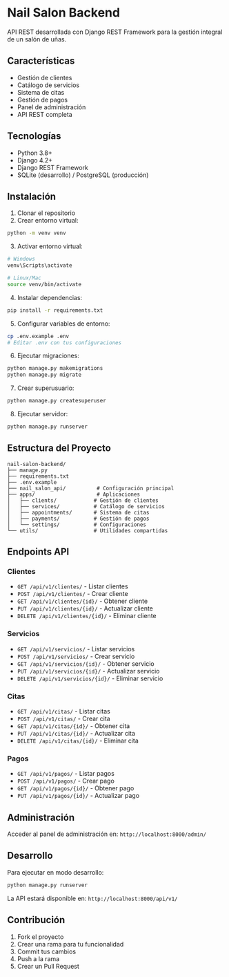 # Nail Salon Backend

API REST desarrollada con Django REST Framework para la gestión integral de un salón de uñas.

## Características

- Gestión de clientes
- Catálogo de servicios
- Sistema de citas
- Gestión de pagos
- Panel de administración
- API REST completa

## Tecnologías

- Python 3.8+
- Django 4.2+
- Django REST Framework
- SQLite (desarrollo) / PostgreSQL (producción)

## Instalación

1. Clonar el repositorio
2. Crear entorno virtual:

```bash
python -m venv venv
```

3. Activar entorno virtual:

```bash
# Windows
venv\Scripts\activate

# Linux/Mac
source venv/bin/activate
```

4. Instalar dependencias:

```bash
pip install -r requirements.txt
```

5. Configurar variables de entorno:

```bash
cp .env.example .env
# Editar .env con tus configuraciones
```

6. Ejecutar migraciones:

```bash
python manage.py makemigrations
python manage.py migrate
```

7. Crear superusuario:

```bash
python manage.py createsuperuser
```

8. Ejecutar servidor:

```bash
python manage.py runserver
```

## Estructura del Proyecto

```
nail-salon-backend/
├── manage.py
├── requirements.txt
├── .env.example
├── nail_salon_api/          # Configuración principal
├── apps/                    # Aplicaciones
│   ├── clients/            # Gestión de clientes
│   ├── services/           # Catálogo de servicios
│   ├── appointments/       # Sistema de citas
│   ├── payments/           # Gestión de pagos
│   └── settings/           # Configuraciones
└── utils/                  # Utilidades compartidas
```

## Endpoints API

### Clientes

- `GET /api/v1/clientes/` - Listar clientes
- `POST /api/v1/clientes/` - Crear cliente
- `GET /api/v1/clientes/{id}/` - Obtener cliente
- `PUT /api/v1/clientes/{id}/` - Actualizar cliente
- `DELETE /api/v1/clientes/{id}/` - Eliminar cliente

### Servicios

- `GET /api/v1/servicios/` - Listar servicios
- `POST /api/v1/servicios/` - Crear servicio
- `GET /api/v1/servicios/{id}/` - Obtener servicio
- `PUT /api/v1/servicios/{id}/` - Actualizar servicio
- `DELETE /api/v1/servicios/{id}/` - Eliminar servicio

### Citas

- `GET /api/v1/citas/` - Listar citas
- `POST /api/v1/citas/` - Crear cita
- `GET /api/v1/citas/{id}/` - Obtener cita
- `PUT /api/v1/citas/{id}/` - Actualizar cita
- `DELETE /api/v1/citas/{id}/` - Eliminar cita

### Pagos

- `GET /api/v1/pagos/` - Listar pagos
- `POST /api/v1/pagos/` - Crear pago
- `GET /api/v1/pagos/{id}/` - Obtener pago
- `PUT /api/v1/pagos/{id}/` - Actualizar pago

## Administración

Acceder al panel de administración en: `http://localhost:8000/admin/`

## Desarrollo

Para ejecutar en modo desarrollo:

```bash
python manage.py runserver
```

La API estará disponible en: `http://localhost:8000/api/v1/`

## Contribución

1. Fork el proyecto
2. Crear una rama para tu funcionalidad
3. Commit tus cambios
4. Push a la rama
5. Crear un Pull Request
